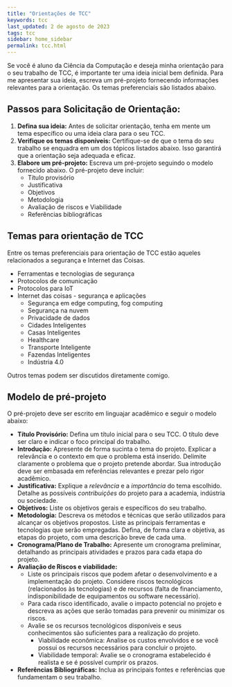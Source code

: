 ```yaml
---
title: "Orientações de TCC"
keywords: tcc
last_updated: 2 de agosto de 2023 
tags: tcc
sidebar: home_sidebar
permalink: tcc.html
---
```


Se você é aluno da Ciência da Computação e deseja minha orientação para o seu trabalho de TCC, é importante ter uma ideia inicial bem definida. Para me apresentar sua ideia, escreva um pré-projeto fornecendo informações relevantes para a orientação. Os temas preferenciais são listados abaixo.

## Passos para Solicitação de Orientação:

1. **Defina sua ideia:** Antes de solicitar orientação, tenha em mente um tema específico ou uma ideia clara para o seu TCC.
2. **Verifique os temas disponíveis:** Certifique-se de que o tema do seu trabalho se enquadra em um dos tópicos listados abaixo. Isso garantirá que a orientação seja adequada e eficaz.
3. **Elabore um pré-projeto:** Escreva um pré-projeto seguindo o modelo fornecido abaixo. O pré-projeto deve incluir:
    - Título provisório
    - Justificativa
    - Objetivos
    - Metodologia
    - Avaliação de riscos e Viabilidade
    - Referências bibliográficas

## Temas para orientação de TCC
Entre os temas preferenciais para orientação de TCC estão aqueles relacionados a segurança e Internet das Coisas.

- Ferramentas e tecnologias de segurança
- Protocolos de comunicação
- Protocolos para IoT
- Internet das coisas - segurança e aplicações
    - Segurança em edge computing, fog computing
    - Segurança na nuvem
    - Privacidade de dados
    - Cidades Inteligentes
    - Casas Inteligentes
    - Healthcare
    - Transporte Inteligente    
    - Fazendas Inteligentes
  - Indústria 4.0  

Outros temas podem ser discutidos diretamente comigo.

## Modelo de pré-projeto
O pré-projeto deve ser escrito em linguajar acadêmico e seguir o modelo abaixo:
- **Título Provisório:** Defina um título inicial para o seu TCC. O título deve ser claro e indicar o foco principal do trabalho.
- **Introdução:** Apresente de forma sucinta o tema do projeto. Explicar a relevância e o contexto em que o problema está inserido. Delimite claramente o problema que o projeto pretende abordar. Sua introdução deve ser embasada em referências relevantes e prezar pelo rigor acadêmico. 
- **Justificativa:** Explique a *relevância* e a *importância* do tema escolhido. Detalhe as possíveis *contribuições* do projeto para a academia, indústria ou sociedade.
- **Objetivos:** Liste os objetivos gerais e específicos do seu trabalho.
- **Metodologia:** Descreva os métodos e técnicas que serão utilizados para alcançar os objetivos propostos. Liste as principais ferramentas e tecnologias que serão empregadas.  Defina, de forma clara e objetiva, as etapas do projeto, com uma descrição breve de cada uma.
- **Cronograma/Plano de Trabalho:** Apresente um cronograma preliminar, detalhando as principais atividades e prazos para cada etapa do projeto.
- **Avaliação de Riscos e viabilidade:**
  - Liste os principais riscos que podem afetar o desenvolvimento e a implementação do projeto. Considere riscos tecnológicos (relacionados às tecnologias) e de recursos (falta de financiamento, indisponibilidade de equipamentos ou software necessário).
  - Para cada risco identificado, avalie o impacto potencial no projeto e descreva as ações que serão tomadas para prevenir ou minimizar os riscos.
  - Avalie se os recursos tecnológicos disponíveis e seus conhecimentos são suficientes para a realização do projeto.
    - Viabilidade econômica: Analise os custos envolvidos e se você possui os recursos necessários para concluir o projeto.
    - Viabilidade temporal: Avalie se o cronograma estabelecido é realista e se é possível cumprir os prazos.
- **Referências Bibliográficas:** Inclua as principais fontes e referências que fundamentam o seu trabalho.